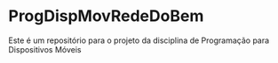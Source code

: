 # ProgDispMovRedeDoBem
Este é um repositório para o projeto da disciplina de Programação para Dispositivos Móveis
